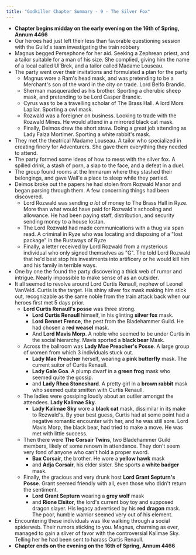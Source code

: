 ```yaml
---
title: "Godkiller Chapter Summary - 9 - The Silver Fox"
---
```

- **Chapter begins midday on the early evening on the 16th of Spring, Annum 4466**
- Our heroes had just left their less than favorable questioning session with the Guild's team investigating the train robbery
- Magnus begged Persephone for her aid. Seeking a Zephrean priest, and a tailor suitable for a man of his size. She complied, giving him the name of a local called Ul'Brek, and a tailor called Madame Louseau.
- The party went over their invitations and formulated a plan for the party
	- Magnus wore a Ram's head mask, and was pretending to be a Merchant's son of the ward in the city on trade. Lord Belfo Brandic.
	- Sherman masqueraded as his brother. Sporting a cherubic sheep mask, and pretending to be Lord Casper Brandic.
	- Cyrus was to be a travelling scholar of The Brass Hall. A lord Mors Lapliar. Sporting a owl mask.
	- Rozwald was a foreigner on business. Looking to trade with the Rozwald Mines. He would attend in a mirrored black cat mask.
	- Finally, Deimos drew the short straw. Doing a great job attending as Lady Falza Mortimer. Sporting a white rabbit's mask.
- They met the theatrical Madame Louseau. A tailor who specialized in creating finery for Adventurers. She gave them everything they needed to attend.
- The party formed some ideas of how to mess with the silver fox. A spilled drink, a stash of porn, a slap to the face, and a defeat in a duel. 
- The group found rooms at the Immarum where they stashed their belongings, and gave Wall'e a place to sleep while they partied.
- Deimos broke out the papers he had stolen from Rozwald Manor and began parsing through them. A few concerning things had been discovered.
	- Lord Rozwald was sending *a lot* of money to The Brass Hall in Ryze. More than what would have paid for Rozwald's schooling and allowance. He had been paying staff, distribution, and security sending money to a house Iostan. 
	- The Lord Rozwald had made communications with a thug via span read. A criminal in Ryze who was locating and disposing of a "lost package" in the Rustways of Ryze
	- Finally, a letter received by Lord Rozwald from a mysterious individual who only signed themselves as "G". The told Lord Rozwald that he'd best stop his investments into artificery or he would kill him and his family in terrible ways.  
- One by one the found the party discovering a thick web of rumor and intrigue. Nearly impossible to make sense of as an outsider.
- It all seemed to revolve around Lord Curtis Renaull, nephew of Leonel VanVeld. Curtis is the target. His shiny silver fox mask making him stick out, recognizable as the same noble from the train attack back when our heroes first met 5 days prior.
	- **Lord Curtis Renaull's posse** was three strong.
		- **Lord Curtis Renaull** himself, in his glinting **silver fox** mask.
		- **Lord Bennet Frence**, the pest from the Bladehammer Guild. He had chosen a **red weasel** mask.
		- And **Lord Mavis Morp**. A noble who seemed to be under Curtis in the social hierarchy. Mavis sported a **black bear** Mask.
	- Across the ballroom was **Lady Mae Preacher's Posse**. A large group of women from which 3 individuals stuck out.
		- **Lady Mae Preacher** herself, wearing a **pink butterfly** mask. The current suitor of Curtis Renaull.
		- **Lady Gale Goa**. A plump dwarf in a **green frog** mask who seemed quite the gossip.
		- and **Lady Rhea Stoneshard**. A pretty girl in a **brown rabbit** mask who seemed quite smitten with Curtis Renaull.
	- The ladies were gossiping loudly about an outlier amongst the attendees. **Lady Kalimae Sky.**
		- **Lady Kalimae Sky** wore a **black cat** mask, dissimilar in its make to Rozwald's. By your best guess, Curtis had at some point had a negative romantic encounter with her, and he was still sore. Lord Mavis Morp, the black bear, had tried to make a move. He was met with little success.
	- Then there were **The Corsair Twins**, two Bladehammer Guild members, likely of some renown in attendance. They don't seem very fond of anyone who can't hold a proper sword.
		- **Bax Corsair**, the brother. He wore a **yellow hawk** mask
		- and **Adja Corsair**, his elder sister. She sports a **white badger** mask.
	- Finally, the gracious and very drunk host **Lord Grant Septurn's Posse**. Grant seemed friendly with all, even those who didn't return the sentiment.
		- **Lord Grant Septurn** wearing a **grey wolf** mask
		- and **Rione Elsitor**, the lord's current boy toy and supposed dragon slayer. His legacy advertised by his **red dragon** mask. The poor, humble warrior seemed very out of his element.
- Encountering these individuals was like walking through a social spiderweb. Their rumors sticking to you. Magnus, charming as ever, managed to gain a sliver of favor with the controversial Kalimae Sky. Telling her he had been sent to harass Curtis Renaull.
- **Chapter ends on the evening on the 16th of Spring, Annum 4466**